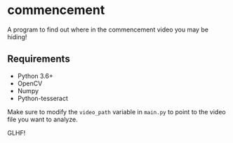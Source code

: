 # commencement
A program to find out where in the commencement video you may be hiding!

## Requirements
- Python 3.6+
- OpenCV
- Numpy
- Python-tesseract


Make sure to modify the `video_path` variable in `main.py` to point to the video file you want to analyze.

GLHF!
```
